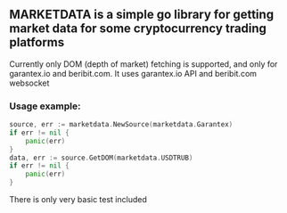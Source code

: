 ## MARKETDATA is a simple go library for getting market data for some cryptocurrency trading platforms

Currently only DOM (depth of market) fetching is supported, and only for garantex.io and beribit.com.
It uses garantex.io API and beribit.com websocket

### Usage example:
```go
source, err := marketdata.NewSource(marketdata.Garantex)
if err != nil {
    panic(err)
}
data, err := source.GetDOM(marketdata.USDTRUB)
if err != nil {
    panic(err)
}
```

There is only very basic test included